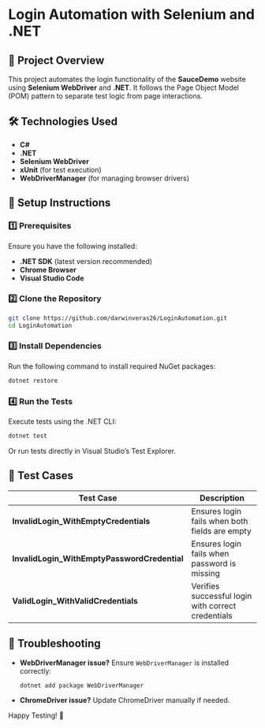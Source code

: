 # Login Automation with Selenium and .NET

## 📌 Project Overview
This project automates the login functionality of the **SauceDemo** website using **Selenium WebDriver** and **.NET**. It follows the Page Object Model (POM) pattern to separate test logic from page interactions.

## 🛠️ Technologies Used
- **C#**
- **.NET**
- **Selenium WebDriver**
- **xUnit** (for test execution)
- **WebDriverManager** (for managing browser drivers)

## 🚀 Setup Instructions
### 1️⃣ Prerequisites
Ensure you have the following installed:
- **.NET SDK** (latest version recommended)
- **Chrome Browser**
- **Visual Studio Code**

### 2️⃣ Clone the Repository
```sh
git clone https://github.com/darwinveras26/LoginAutomation.git
cd LoginAutomation
```

### 3️⃣ Install Dependencies
Run the following command to install required NuGet packages:
```sh
dotnet restore
```

### 4️⃣ Run the Tests
Execute tests using the .NET CLI:
```sh
dotnet test
```
Or run tests directly in Visual Studio’s Test Explorer.

## 🧪 Test Cases
| Test Case | Description |
|-----------|-------------|
| **InvalidLogin_WithEmptyCredentials** | Ensures login fails when both fields are empty |
| **InvalidLogin_WithEmptyPasswordCredential** | Ensures login fails when password is missing |
| **ValidLogin_WithValidCredentials** | Verifies successful login with correct credentials |

## 🔧 Troubleshooting
- **WebDriverManager issue?** Ensure `WebDriverManager` is installed correctly:
  ```sh
  dotnet add package WebDriverManager
  ```
- **ChromeDriver issue?** Update ChromeDriver manually if needed.

Happy Testing! 🚀


